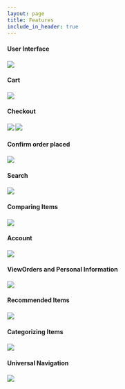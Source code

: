 ```yaml
---
layout: page
title: Features
include_in_header: true
---
```


<h4>User Interface<h4/>
<img src="https://code.cs.umanitoba.ca/comp3350-winter2023/A01-G12-UrbanTech/-/raw/Iteration3/Website%20Stuff/USER_INTERFACE.mp4">

<h4>Cart<h4/>
<img src="https://code.cs.umanitoba.ca/comp3350-winter2023/A01-G12-UrbanTech/-/blob/Iteration3/Website%20Stuff/CART.mp4">

<h4>Checkout<h4/>
<img src="https://code.cs.umanitoba.ca/comp3350-winter2023/A01-G12-UrbanTech/-/raw/Iteration3/Website%20Stuff/CHECKOUT.png"/><t/> <img src="https://code.cs.umanitoba.ca/comp3350-winter2023/A01-G12-UrbanTech/-/raw/Iteration3/Website%20Stuff/CHECKOUT2.png"/>

<h4>Confirm order placed<h4/>
<img src="https://code.cs.umanitoba.ca/comp3350-winter2023/A01-G12-UrbanTech/-/raw/Iteration3/Website%20Stuff/CONFIRM_ORDER.png"/>

<h4>Search<h4/>
<img src="https://code.cs.umanitoba.ca/comp3350-winter2023/A01-G12-UrbanTech/-/raw/Iteration3/Website%20Stuff/SEARCH.png"/>

<h4>Comparing Items<h4/>
<img src="https://code.cs.umanitoba.ca/comp3350-winter2023/A01-G12-UrbanTech/-/raw/Iteration3/Website%20Stuff/COMPARE.png"/>

<h4>Account<h4/>
<img src="https://code.cs.umanitoba.ca/comp3350-winter2023/A01-G12-UrbanTech/-/raw/Iteration3/Website%20Stuff/CREATE_ACCOUNT.png"/>

<h4>ViewOrders and Personal Information</h4>
<img src="https://code.cs.umanitoba.ca/comp3350-winter2023/A01-G12-UrbanTech/-/raw/Iteration3/Website%20Stuff/ACCOUNT_.png"/>

<h4>Recommended Items<h4/>
<img src="https://code.cs.umanitoba.ca/comp3350-winter2023/A01-G12-UrbanTech/-/raw/Iteration3/Website%20Stuff/RECCOMMEND.png"/>

<h4>Categorizing Items<h4/>
<img src="https://code.cs.umanitoba.ca/comp3350-winter2023/A01-G12-UrbanTech/-/raw/Iteration3/Website%20Stuff/CATEGORIES.png"/>

<h4>Universal Navigation<h4/>
<img src="https://code.cs.umanitoba.ca/comp3350-winter2023/A01-G12-UrbanTech/-/raw/Iteration3/Website%20Stuff/USER_INTERFACE.PNG"/>
